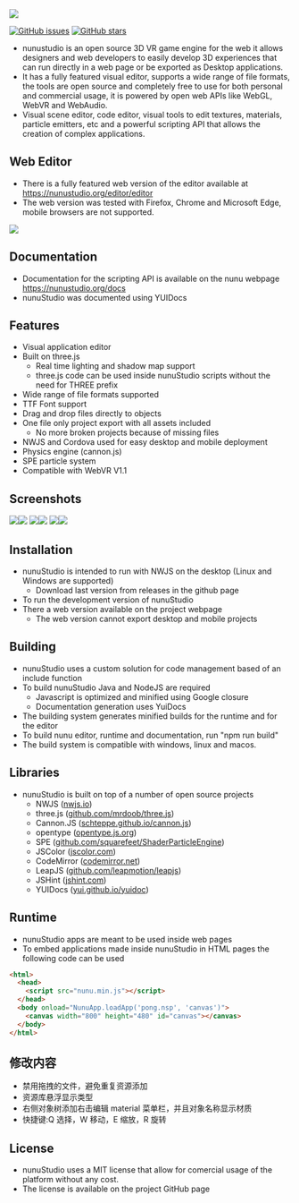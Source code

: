 <img src="https://raw.githubusercontent.com/tentone/nunuStudio/master/docs/img/github/logo.png">

[![GitHub issues](https://img.shields.io/github/issues/tentone/nunuStudio.svg)](https://github.com/tentone/nunuStudio/issues) [![GitHub stars](https://img.shields.io/github/stars/tentone/nunuStudio.svg)](https://github.com/tentone/nunuStudio/stargazers)

- nunustudio is an open source 3D VR game engine for the web it allows designers and web developers to easily develop 3D experiences that can run directly in a web page or be exported as Desktop applications.
- It has a fully featured visual editor, supports a wide range of file formats, the tools are open source and completely free to use for both personal and commercial usage, it is powered by open web APIs like WebGL, WebVR and WebAudio.
- Visual scene editor, code editor, visual tools to edit textures, materials, particle emitters, etc and a powerful scripting API that allows the creation of complex applications.

## Web Editor

- There is a fully featured web version of the editor available at https://nunustudio.org/editor/editor
- The web version was tested with Firefox, Chrome and Microsoft Edge, mobile browsers are not supported.

<img src="https://raw.githubusercontent.com/tentone/nunuStudio/master/docs/img/github/web.png">

## Documentation

- Documentation for the scripting API is available on the nunu webpage https://nunustudio.org/docs
- nunuStudio was documented using YUIDocs

## Features

- Visual application editor
- Built on three.js
  - Real time lighting and shadow map support
  - three.js code can be used inside nunuStudio scripts without the need for THREE prefix
- Wide range of file formats supported
- TTF Font support
- Drag and drop files directly to objects
- One file only project export with all assets included
  - No more broken projects because of missing files
- NWJS and Cordova used for easy desktop and mobile deployment
- Physics engine (cannon.js)
- SPE particle system
- Compatible with WebVR V1.1

## Screenshots

<img src="https://raw.githubusercontent.com/tentone/nunuStudio/master/docs/img/github/2.png"><img src="https://raw.githubusercontent.com/tentone/nunuStudio/master/docs/img/github/3.png">
<img src="https://raw.githubusercontent.com/tentone/nunuStudio/master/docs/img/github/4.png"><img src="https://raw.githubusercontent.com/tentone/nunuStudio/master/docs/img/github/1.png">
<img src="https://raw.githubusercontent.com/tentone/nunuStudio/master/docs/img/github/5.png"><img src="https://raw.githubusercontent.com/tentone/nunuStudio/master/docs/img/github/6.png">

## Installation

- nunuStudio is intended to run with NWJS on the desktop (Linux and Windows are supported)
  - Download last version from releases in the github page
- To run the development version of nunuStudio
- There a web version available on the project webpage
  - The web version cannot export desktop and mobile projects

## Building

- nunuStudio uses a custom solution for code management based of an include function
- To build nunuStudio Java and NodeJS are required
  - Javascript is optimized and minified using Google closure
  - Documentation generation uses YuiDocs
- The building system generates minified builds for the runtime and for the editor
- To build nunu editor, runtime and documentation, run "npm run build"
- The build system is compatible with windows, linux and macos.

## Libraries

- nunuStudio is built on top of a number of open source projects
  - NWJS ([nwjs.io](https://nwjs.io))
  - three.js ([github.com/mrdoob/three.js](https://github.com/mrdoob/three.js))
  - Cannon.JS ([schteppe.github.io/cannon.js](https://schteppe.github.io/cannon.js))
  - opentype ([opentype.js.org](https://opentype.js.org))
  - SPE ([github.com/squarefeet/ShaderParticleEngine](https://github.com/squarefeet/ShaderParticleEngine))
  - JSColor ([jscolor.com](http://jscolor.com))
  - CodeMirror ([codemirror.net](https://codemirror.net))
  - LeapJS ([github.com/leapmotion/leapjs](https://github.com/leapmotion/leapjs))
  - JSHint ([jshint.com](https://jshint.com))
  - YUIDocs ([yui.github.io/yuidoc](https://yui.github.io/yuidoc))

## Runtime

- nunuStudio apps are meant to be used inside web pages
- To embed applications made inside nunuStudio in HTML pages the following code can be used

```html
<html>
  <head>
    <script src="nunu.min.js"></script>
  </head>
  <body onload="NunuApp.loadApp('pong.nsp', 'canvas')">
    <canvas width="800" height="480" id="canvas"></canvas>
  </body>
</html>
```

## 修改内容

- 禁用拖拽的文件，避免重复资源添加
- 资源库悬浮显示类型
- 右侧对象树添加右击编辑 material 菜单栏，并且对象名称显示材质
- 快捷键:Q 选择，W 移动，E 缩放，R 旋转

## License

- nunuStudio uses a MIT license that allow for comercial usage of the platform without any cost.
- The license is available on the project GitHub page
